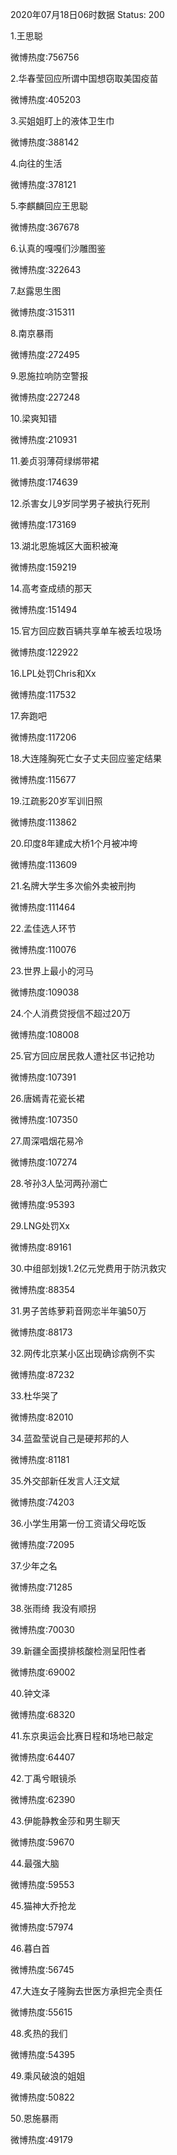 2020年07月18日06时数据
Status: 200

1.王思聪

微博热度:756756

2.华春莹回应所谓中国想窃取美国疫苗

微博热度:405203

3.买姐姐盯上的液体卫生巾

微博热度:388142

4.向往的生活

微博热度:378121

5.李麒麟回应王思聪

微博热度:367678

6.认真的嘎嘎们沙雕图鉴

微博热度:322643

7.赵露思生图

微博热度:315311

8.南京暴雨

微博热度:272495

9.恩施拉响防空警报

微博热度:227248

10.梁爽知错

微博热度:210931

11.姜贞羽薄荷绿绑带裙

微博热度:174639

12.杀害女儿9岁同学男子被执行死刑

微博热度:173169

13.湖北恩施城区大面积被淹

微博热度:159219

14.高考查成绩的那天

微博热度:151494

15.官方回应数百辆共享单车被丢垃圾场

微博热度:122922

16.LPL处罚Chris和Xx

微博热度:117532

17.奔跑吧

微博热度:117206

18.大连隆胸死亡女子丈夫回应鉴定结果

微博热度:115677

19.江疏影20岁军训旧照

微博热度:113862

20.印度8年建成大桥1个月被冲垮

微博热度:113609

21.名牌大学生多次偷外卖被刑拘

微博热度:111464

22.孟佳选人环节

微博热度:110076

23.世界上最小的河马

微博热度:109038

24.个人消费贷授信不超过20万

微博热度:108008

25.官方回应居民救人遭社区书记抢功

微博热度:107391

26.唐嫣青花瓷长裙

微博热度:107350

27.周深唱烟花易冷

微博热度:107274

28.爷孙3人坠河两孙溺亡

微博热度:95393

29.LNG处罚Xx

微博热度:89161

30.中组部划拨1.2亿元党费用于防汛救灾

微博热度:88354

31.男子苦练萝莉音网恋半年骗50万

微博热度:88173

32.网传北京某小区出现确诊病例不实

微博热度:87232

33.杜华哭了

微博热度:82010

34.蓝盈莹说自己是硬邦邦的人

微博热度:81181

35.外交部新任发言人汪文斌

微博热度:74203

36.小学生用第一份工资请父母吃饭

微博热度:72095

37.少年之名

微博热度:71285

38.张雨绮 我没有顺拐

微博热度:70030

39.新疆全面摸排核酸检测呈阳性者

微博热度:69002

40.钟文泽

微博热度:68320

41.东京奥运会比赛日程和场地已敲定

微博热度:64407

42.丁禹兮眼镜杀

微博热度:62390

43.伊能静教金莎和男生聊天

微博热度:59670

44.最强大脑

微博热度:59553

45.猫神大乔抢龙

微博热度:57974

46.暮白首

微博热度:56745

47.大连女子隆胸去世医方承担完全责任

微博热度:55615

48.炙热的我们

微博热度:54395

49.乘风破浪的姐姐

微博热度:50822

50.恩施暴雨

微博热度:49179

